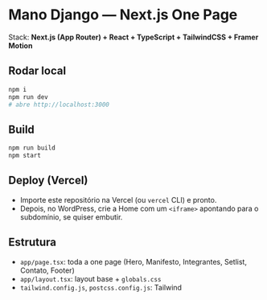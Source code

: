 # Mano Django — Next.js One Page

Stack: **Next.js (App Router) + React + TypeScript + TailwindCSS + Framer Motion**

## Rodar local
```bash
npm i
npm run dev
# abre http://localhost:3000
```

## Build
```bash
npm run build
npm start
```

## Deploy (Vercel)
- Importe este repositório na Vercel (ou `vercel` CLI) e pronto.
- Depois, no WordPress, crie a Home com um `<iframe>` apontando para o subdomínio, se quiser embutir.

## Estrutura
- `app/page.tsx`: toda a one page (Hero, Manifesto, Integrantes, Setlist, Contato, Footer)
- `app/layout.tsx`: layout base + `globals.css`
- `tailwind.config.js`, `postcss.config.js`: Tailwind
